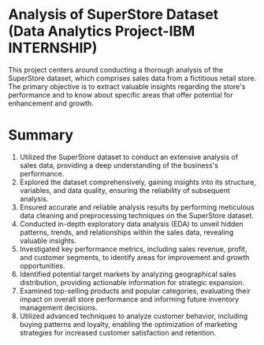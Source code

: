 # Analysis of SuperStore Dataset (Data Analytics Project-IBM INTERNSHIP)
This project centers around conducting a thorough analysis of the SuperStore dataset, which comprises sales data from a fictitious retail store. The primary objective is to extract valuable insights regarding the store's performance and to know about specific areas that offer potential for enhancement and growth.

# Summary
1. Utilized the SuperStore dataset to conduct an extensive analysis of sales data, providing a deep understanding of the business's performance.
2. Explored the dataset comprehensively, gaining insights into its structure, variables, and data quality, ensuring the reliability of subsequent analysis.
3. Ensured accurate and reliable analysis results by performing meticulous data cleaning and preprocessing techniques on the SuperStore dataset.
4. Conducted in-depth exploratory data analysis (EDA) to unveil hidden patterns, trends, and relationships within the sales data, revealing valuable insights.
5. Investigated key performance metrics, including sales revenue, profit, and customer segments, to identify areas for improvement and growth opportunities.
6. Identified potential target markets by analyzing geographical sales distribution, providing actionable information for strategic expansion.
7. Examined top-selling products and popular categories, evaluating their impact on overall store performance and informing future inventory management decisions.
8. Utilized advanced techniques to analyze customer behavior, including buying patterns and loyalty, enabling the optimization of marketing strategies for increased customer satisfaction and retention.

